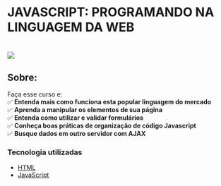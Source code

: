# JAVASCRIPT: PROGRAMANDO NA LINGUAGEM DA WEB

<h1>
   <img src="https://scontent.fsjk2-1.fna.fbcdn.net/v/t1.0-9/87064418_3032468276784754_6389922570551951360_n.jpg?_nc_cat=108&ccb=1-3&_nc_sid=cdbe9c&_nc_ohc=yvVczER6X-EAX96NiO4&_nc_ht=scontent.fsjk2-1.fna&oh=ba70de5786938448c02ea286d4f223cf&oe=606E129F" border="0">
</h1>

## Sobre: 
Faça esse curso e:<br>
✅ **Entenda mais como funciona esta popular linguagem do mercado**<br>
✅ **Aprenda a manipular os elementos de sua página**<br>
✅ **Entenda como utilizar e validar formulários**<br>
✅ **Conheça boas práticas de organização de código Javascript**<br>
✅ **Busque dados em outro servidor com AJAX**<br>


###  Tecnologia utilizadas

* <a href="https://www.w3schools.com/html">HTML</a> 
* <a href="https://developer.mozilla.org/pt-BR/docs/Aprender/JavaScript">JavaScript</a>
<br><br>
